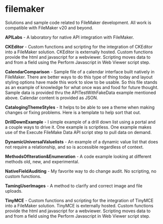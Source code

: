 # filemaker
 Solutions and sample code related to FileMaker development.  All work is compatible with FileMaker v20 and beyond.

 
 **APILabs** - A laboratory for native API integration with FileMaker.

 **CKEditor** - Custom functions and scripting for the integration of CKEditor into a FileMaker solution.  CKEditor is externally hosted.  Custom functions provide the html and javascript for a webviewer. Scripting moves data to and from a field using the Perform Javascript in Web Viewer script step.

 **CalendarComparison** - Sample file of a calendar interface built natively in FileMaker.  There are better ways to do this type of thing today and layout styling options have made this work to slow to be usable.  So this file stands as an example of knowledge for what once was and food for future thought.   Sample data is provided thru the APITestWithFakeData example mentioned above.  Calendar content is provided as JSON.

 **CatalogingThemeStyles** - It helps to be able to see a theme when making changes or fixing problems.  Here is a template to help sort that out.

 **DrillDownExample** - I simple example of a drill down list using a portal and a couple ways to drive it.  One example is scriptless.  One example makes use of the Execute FileMake Data API script step to pull data on demand.

 **DynamicUniversalValuelists** - An example of a dynamic value list that does not require a relationship, and so is accessible regardless of context.

 **MethodsOfIteration&Enumeration** - A code example looking at different methods old, new, and experimental.

 **NativeFieldAuditing** - My favorite way to do change audit.  No scripting, no custom functions.

 **TamingUserImages** - A method to clarify and correct image and file uploads.

 **TinyMCE** - Custom functions and scripting for the integration of TinyMCE into a FileMaker solution.  TinyMCE is externally hosted.  Custom functions provide the html and javascript for a webviewer. Scripting moves data to and from a field using the Perform Javascript in Web Viewer script step.